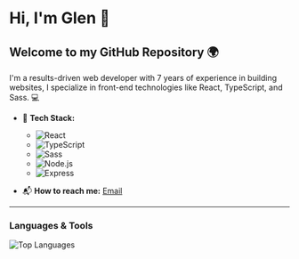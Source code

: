 # Hi, I'm Glen 👋

## Welcome to my GitHub Repository 🌍

I'm a results-driven web developer with 7 years of experience in building websites, I specialize in front-end technologies like React, TypeScript, and Sass. 💻

- 🔧 **Tech Stack:** 
  - ![React](https://img.shields.io/badge/-React-61DAFB?style=flat-square&logo=react&logoColor=white) 
  - ![TypeScript](https://img.shields.io/badge/-TypeScript-3178C6?style=flat-square&logo=typescript&logoColor=white)
  - ![Sass](https://img.shields.io/badge/-Sass-CC6699?style=flat-square&logo=sass&logoColor=white)
  - ![Node.js](https://img.shields.io/badge/-Node.js-339933?style=flat-square&logo=node.js&logoColor=white)
  - ![Express](https://img.shields.io/badge/-Express-000000?style=flat-square&logo=express&logoColor=white)

- 📬 **How to reach me:** [Email](mailto:glenharding123@gmail.com)

---

### Languages & Tools

![Top Languages](https://github-readme-stats.vercel.app/api/top-langs/?username=GHarding95&langs_count=5&theme=radical)

